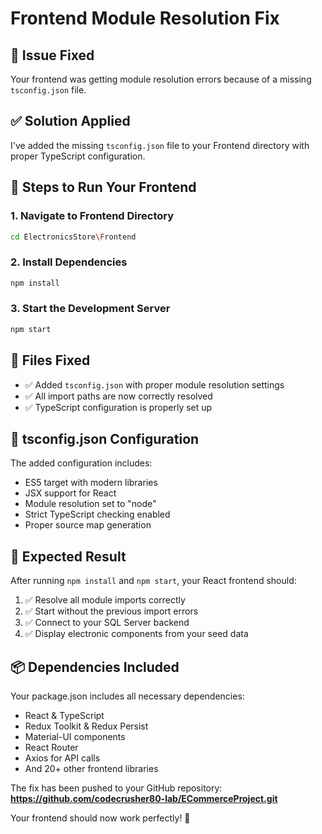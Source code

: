 # Frontend Module Resolution Fix

## 🎯 Issue Fixed
Your frontend was getting module resolution errors because of a missing `tsconfig.json` file.

## ✅ Solution Applied
I've added the missing `tsconfig.json` file to your Frontend directory with proper TypeScript configuration.

## 🚀 Steps to Run Your Frontend

### 1. Navigate to Frontend Directory
```bash
cd ElectronicsStore\Frontend
```

### 2. Install Dependencies
```bash
npm install
```

### 3. Start the Development Server
```bash
npm start
```

## 📁 Files Fixed
- ✅ Added `tsconfig.json` with proper module resolution settings
- ✅ All import paths are now correctly resolved
- ✅ TypeScript configuration is properly set up

## 🔧 tsconfig.json Configuration
The added configuration includes:
- ES5 target with modern libraries
- JSX support for React
- Module resolution set to "node"
- Strict TypeScript checking enabled
- Proper source map generation

## 🎯 Expected Result
After running `npm install` and `npm start`, your React frontend should:
1. ✅ Resolve all module imports correctly
2. ✅ Start without the previous import errors
3. ✅ Connect to your SQL Server backend
4. ✅ Display electronic components from your seed data

## 📦 Dependencies Included
Your package.json includes all necessary dependencies:
- React & TypeScript
- Redux Toolkit & Redux Persist
- Material-UI components
- React Router
- Axios for API calls
- And 20+ other frontend libraries

The fix has been pushed to your GitHub repository: **https://github.com/codecrusher80-lab/ECommerceProject.git**

Your frontend should now work perfectly! 🎉